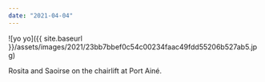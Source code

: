```yaml
---
date: "2021-04-04"
---
```


![yo yo]({{ site.baseurl }}/assets/images/2021/23bb7bbef0c54c00234faac49fdd55206b527ab5.jpg)

Rosita and Saoirse on the chairlift at Port Ainé.
